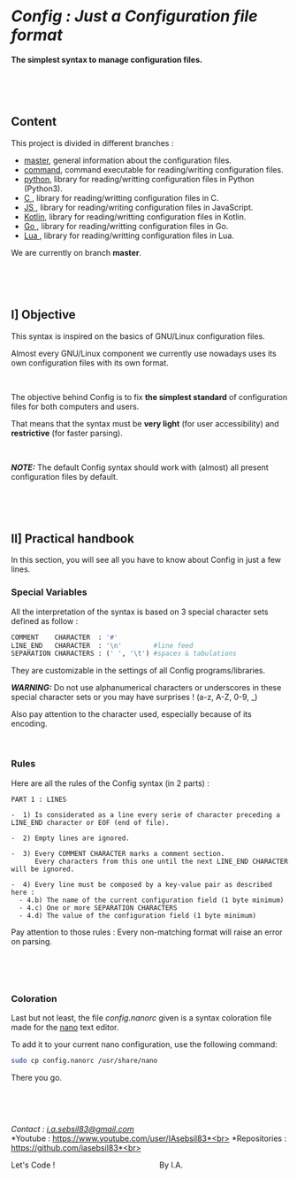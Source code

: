 # ***Config : Just a Configuration file format***

**The simplest syntax to manage configuration files.**

&nbsp;

&nbsp;



## Content

This project is divided in different branches :
- [master](https://github.com/iasebsil83/config), general information about the configuration files.
- [command](https://github.com/iasebsil83/config/tree/command), command executable for reading/writing configuration files.
- [python](https://github.com/iasebsil83/config/tree/python), library for reading/writting configuration files in Python (Python3).
- [C     ](https://github.com/iasebsil83/config/tree/c), library for reading/writting configuration files in C.
- [JS    ](https://github.com/iasebsil83/config/tree/javascript), library for reading/writing configuration files in JavaScript.
- [Kotlin](https://github.com/iasebsil83/config/tree/kotlin), library for reading/writting configuration files in Kotlin.
- [Go    ](https://github.com/iasebsil83/config/tree/go), library for reading/writting configuration files in Go.
- [Lua   ](https://github.com/iasebsil83/config/tree/lua), library for reading/writting configuration files in Lua.

We are currently on branch **master**.

&nbsp;

&nbsp;



## I] Objective

This syntax is inspired on the basics of GNU/Linux configuration files.

Almost every GNU/Linux component we currently use nowadays uses its own configuration files with its own format.

&nbsp;

The objective behind Config is to fix **the simplest standard** of configuration files for both computers and users.

That means that the syntax must be **very light** (for user accessibility) and **restrictive** (for faster parsing).

&nbsp;

***NOTE:*** The default Config syntax should work with (almost) all present configuration files by default.

&nbsp;

&nbsp;



## II] Practical handbook

In this section, you will see all you have to know about Config in just a few lines.

### Special Variables

All the interpretation of the syntax is based on 3 special character sets defined as follow :
```python
COMMENT    CHARACTER  : '#'
LINE_END   CHARACTER  : '\n'        #line feed
SEPARATION CHARACTERS : (' ', '\t') #spaces & tabulations
```
They are customizable in the settings of all Config programs/libraries.

***WARNING:*** Do not use alphanumerical characters or underscores in these special character sets or you may have surprises ! (a-z, A-Z, 0-9, _)

Also pay attention to the character used, especially because of its encoding.

&nbsp;

### Rules

Here are all the rules of the Config syntax (in 2 parts) :

```
PART 1 : LINES

-  1) Is considerated as a line every serie of character preceding a LINE_END character or EOF (end of file).

-  2) Empty lines are ignored.

-  3) Every COMMENT CHARACTER marks a comment section.
      Every characters from this one until the next LINE_END CHARACTER will be ignored.

-  4) Every line must be composed by a key-value pair as described here :
  - 4.b) The name of the current configuration field (1 byte minimum)
  - 4.c) One or more SEPARATION CHARACTERS
  - 4.d) The value of the configuration field (1 byte minimum)
```

Pay attention to those rules : Every non-matching format will raise an error on parsing.

&nbsp;

&nbsp;

### Coloration

Last but not least, the file *config.nanorc* given is a syntax coloration file made for the [nano](https://www.nano-editor.org/) text editor.

To add it to your current nano configuration, use the following command:
```bash
sudo cp config.nanorc /usr/share/nano
```
There you go.

&nbsp;

&nbsp;


*Contact      : i.a.sebsil83@gmail.com*<br>
*Youtube      : https://www.youtube.com/user/IAsebsil83*<br>
*Repositories : https://github.com/iasebsil83*<br>

Let's Code ! &nbsp;&nbsp;&nbsp;&nbsp;&nbsp;&nbsp;&nbsp;
&nbsp;&nbsp;&nbsp;&nbsp;&nbsp;&nbsp;&nbsp;&nbsp;&nbsp;
&nbsp;&nbsp;&nbsp;&nbsp;&nbsp;&nbsp;&nbsp;&nbsp;&nbsp;
&nbsp;&nbsp;&nbsp;&nbsp;&nbsp;&nbsp;&nbsp;&nbsp;&nbsp;
&nbsp;&nbsp;&nbsp;&nbsp;&nbsp;&nbsp;&nbsp;&nbsp;&nbsp;By I.A.
